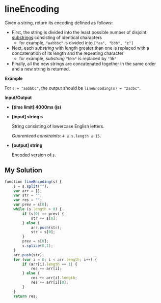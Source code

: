 # lineEncoding
﻿Given a string, return its encoding defined as follows:

*   First, the string is divided into the least possible number of disjoint [substrings](keyword://substring) consisting of identical characters
    *   for example, `"aabbbc"` is divided into `["aa", "bbb", "c"]`
*   Next, each _substring_ with length greater than one is replaced with a concatenation of its length and the repeating character
    *   for example, _substring_ `"bbb"` is replaced by `"3b"`
*   Finally, all the new strings are concatenated together in the same order and a new string is returned.

**Example**

For `s = "aabbbc"`, the output should be
`lineEncoding(s) = "2a3bc"`.

**Input/Output**

*   **[time limit] 4000ms (js)**

*   **[input] string s**

    String consisting of lowercase English letters.

    _Guaranteed constraints:_
    `4 ≤ s.length ≤ 15`.

*   **[output] string**

    Encoded version of `s`.


## My Solution
```javascript
﻿function lineEncoding(s) {
    s = s.split("");
    var arr = [];
    var str = "";
    var res = "";
    var prev = s[0];
    while (s.length > 0) {
        if (s[0] == prev) {
            str += s[0];
        } else {
            arr.push(str);
            str = s[0];
        }
        prev = s[0];
        s.splice(0,1);
    }
    arr.push(str);
    for (var i = 0; i < arr.length; i++) {
        if (arr[i].length == 1) {
            res += arr[i];
        } else {
            res += arr[i].length;
            res += arr[i][0];
        }
    }
    return res;
```
